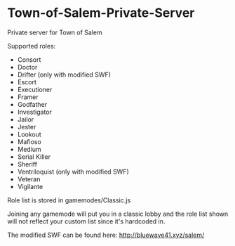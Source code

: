 # Town-of-Salem-Private-Server
Private server for Town of Salem

Supported roles:
- Consort
- Doctor
- Drifter (only with modified SWF)
- Escort
- Executioner
- Framer
- Godfather
- Investigator
- Jailor
- Jester
- Lookout
- Mafioso
- Medium
- Serial Killer
- Sheriff
- Ventriloquist (only with modified SWF)
- Veteran
- Vigilante

Role list is stored in gamemodes/Classic.js

Joining any gamemode will put you in a classic lobby and the role list shown will not reflect your custom list since it's hardcoded in.

The modified SWF can be found here: http://bluewave41.xyz/salem/
